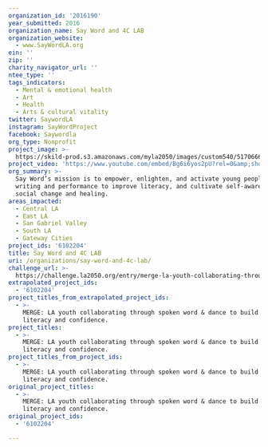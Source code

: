 ```yaml
---
organization_id: '2016190'
year_submitted: 2016
organization_name: Say Word and 4C LAB
organization_website:
  - www.SayWordLA.org
ein: ''
zip: ''
charity_navigator_url: ''
ntee_type: ''
tags_indicators:
  - Mental & emotional health
  - Art
  - Health
  - Arts & cultural vitality
twitter: SaywordLA
instagram: SayWordProject
facebook: Saywordla
org_type: Nonprofit
project_image: >-
  https://skild-prod.s3.amazonaws.com/myla2050/images/custom540/5170666805741-team89.jpg
project_video: 'https://www.youtube.com/embed/Bg6i6yos2pU?rel=0&amp;showinfo=0'
org_summary: >-
  Say Word’s mission is to empower, enlighten, and activate young people through
  writing and performance to improve literacy, and cultivate self-awareness,
  social change and healing.
areas_impacted:
  - Central LA
  - East LA
  - San Gabriel Valley
  - South LA
  - Gateway Cities
project_ids: '6102204'
title: Say Word and 4C LAB
uri: /organizations/say-word-and-4c-lab/
challenge_url: >-
  https://challenge.la2050.org/entry/merge-la-youth-collaborating-through-spoken-word-dance-to-build-empathy-literacy-and-confidence
extrapolated_project_ids:
  - '6102204'
project_titles_from_extrapolated_project_ids:
  - >-
    MERGE: LA youth collaborating through spoken word & dance to build empathy,
    literacy and confidence.
project_titles:
  - >-
    MERGE: LA youth collaborating through spoken word & dance to build empathy,
    literacy and confidence.
project_titles_from_project_ids:
  - >-
    MERGE: LA youth collaborating through spoken word & dance to build empathy,
    literacy and confidence.
original_project_titles:
  - >-
    MERGE: LA youth collaborating through spoken word & dance to build empathy,
    literacy and confidence.
original_project_ids:
  - '6102204'

---
```

